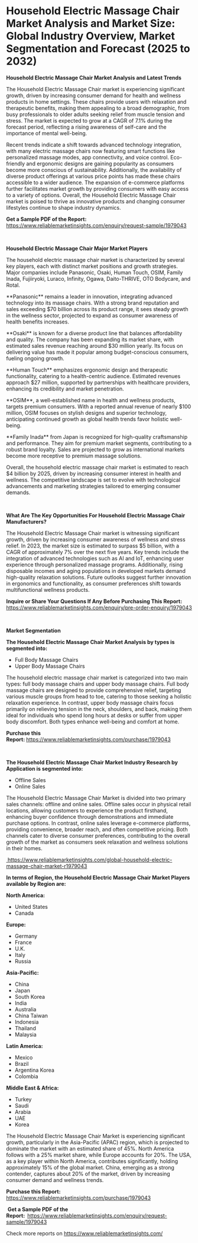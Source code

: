 <p><h1>Household Electric Massage Chair Market Analysis and Market Size: Global Industry Overview, Market Segmentation and Forecast (2025 to 2032)</h1></p><p><strong>Household Electric Massage Chair Market Analysis and Latest Trends</strong></p>
<p><p>The Household Electric Massage Chair market is experiencing significant growth, driven by increasing consumer demand for health and wellness products in home settings. These chairs provide users with relaxation and therapeutic benefits, making them appealing to a broad demographic, from busy professionals to older adults seeking relief from muscle tension and stress. The market is expected to grow at a CAGR of 7.1% during the forecast period, reflecting a rising awareness of self-care and the importance of mental well-being.</p><p>Recent trends indicate a shift towards advanced technology integration, with many electric massage chairs now featuring smart functions like personalized massage modes, app connectivity, and voice control. Eco-friendly and ergonomic designs are gaining popularity as consumers become more conscious of sustainability. Additionally, the availability of diverse product offerings at various price points has made these chairs accessible to a wider audience. The expansion of e-commerce platforms further facilitates market growth by providing consumers with easy access to a variety of options. Overall, the Household Electric Massage Chair market is poised to thrive as innovative products and changing consumer lifestyles continue to shape industry dynamics.</p></p>
<p><strong>Get a Sample PDF of the Report:&nbsp;</strong> <a href="https://www.reliablemarketinsights.com/enquiry/request-sample/1979043?utm_campaign=2802&utm_medium=2&utm_source=Github&utm_content=ia&utm_term=28032025&utm_id=household-electric-massage-chair">https://www.reliablemarketinsights.com/enquiry/request-sample/1979043</a></p>
<p>&nbsp;</p>
<p><strong>Household Electric Massage Chair Major Market Players</strong></p>
<p><p>The household electric massage chair market is characterized by several key players, each with distinct market positions and growth strategies. Major companies include Panasonic, Osaki, Human Touch, OSIM, Family Inada, Fujiiryoki, Luraco, Infinity, Ogawa, Daito-THRIVE, OTO Bodycare, and Rotal.</p><p>**Panasonic** remains a leader in innovation, integrating advanced technology into its massage chairs. With a strong brand reputation and sales exceeding $70 billion across its product range, it sees steady growth in the wellness sector, projected to expand as consumer awareness of health benefits increases.</p><p>**Osaki** is known for a diverse product line that balances affordability and quality. The company has been expanding its market share, with estimated sales revenue reaching around $30 million yearly. Its focus on delivering value has made it popular among budget-conscious consumers, fueling ongoing growth.</p><p>**Human Touch** emphasizes ergonomic design and therapeutic functionality, catering to a health-centric audience. Estimated revenues approach $27 million, supported by partnerships with healthcare providers, enhancing its credibility and market penetration.</p><p>**OSIM**, a well-established name in health and wellness products, targets premium consumers. With a reported annual revenue of nearly $100 million, OSIM focuses on stylish designs and superior technology, anticipating continued growth as global health trends favor holistic well-being.</p><p>**Family Inada** from Japan is recognized for high-quality craftsmanship and performance. They aim for premium market segments, contributing to a robust brand loyalty. Sales are projected to grow as international markets become more receptive to premium massage solutions.</p><p>Overall, the household electric massage chair market is estimated to reach $4 billion by 2025, driven by increasing consumer interest in health and wellness. The competitive landscape is set to evolve with technological advancements and marketing strategies tailored to emerging consumer demands.</p></p>
<p>&nbsp;</p>
<p><strong>What Are The Key Opportunities For Household Electric Massage Chair Manufacturers?</strong></p>
<p><p>The Household Electric Massage Chair market is witnessing significant growth, driven by increasing consumer awareness of wellness and stress relief. In 2023, the market size is estimated to surpass $5 billion, with a CAGR of approximately 7% over the next five years. Key trends include the integration of advanced technologies such as AI and IoT, enhancing user experience through personalized massage programs. Additionally, rising disposable incomes and aging populations in developed markets demand high-quality relaxation solutions. Future outlooks suggest further innovation in ergonomics and functionality, as consumer preferences shift towards multifunctional wellness products.</p></p>
<p><strong>Inquire or Share Your Questions If Any Before Purchasing This Report:</strong> <a href="https://www.reliablemarketinsights.com/enquiry/pre-order-enquiry/1979043?utm_campaign=2802&utm_medium=2&utm_source=Github&utm_content=ia&utm_term=28032025&utm_id=household-electric-massage-chair">https://www.reliablemarketinsights.com/enquiry/pre-order-enquiry/1979043</a></p>
<p>&nbsp;</p>
<p><strong>Market Segmentation</strong></p>
<p><strong>The Household Electric Massage Chair Market Analysis by types is segmented into:</strong></p>
<p><ul><li>Full Body Massage Chairs</li><li>Upper Body Massage Chairs</li></ul></p>
<p><p>The household electric massage chair market is categorized into two main types: full body massage chairs and upper body massage chairs. Full body massage chairs are designed to provide comprehensive relief, targeting various muscle groups from head to toe, catering to those seeking a holistic relaxation experience. In contrast, upper body massage chairs focus primarily on relieving tension in the neck, shoulders, and back, making them ideal for individuals who spend long hours at desks or suffer from upper body discomfort. Both types enhance well-being and comfort at home.</p></p>
<p><strong>Purchase this Report:&nbsp;</strong><a href="https://www.reliablemarketinsights.com/purchase/1979043?utm_campaign=2802&utm_medium=2&utm_source=Github&utm_content=ia&utm_term=28032025&utm_id=household-electric-massage-chair">https://www.reliablemarketinsights.com/purchase/1979043</a></p>
<p>&nbsp;</p>
<p><strong>The Household Electric Massage Chair Market Industry Research by Application is segmented into:</strong></p>
<p><ul><li>Offline Sales</li><li>Online Sales</li></ul></p>
<p><p>The Household Electric Massage Chair Market is divided into two primary sales channels: offline and online sales. Offline sales occur in physical retail locations, allowing customers to experience the product firsthand, enhancing buyer confidence through demonstrations and immediate purchase options. In contrast, online sales leverage e-commerce platforms, providing convenience, broader reach, and often competitive pricing. Both channels cater to diverse consumer preferences, contributing to the overall growth of the market as consumers seek relaxation and wellness solutions in their homes.</p></p>
<p><a href="https://www.reliablemarketinsights.com/global-household-electric-massage-chair-market-r1979043?utm_campaign=2802&utm_medium=2&utm_source=Github&utm_content=ia&utm_term=28032025&utm_id=household-electric-massage-chair">&nbsp;https://www.reliablemarketinsights.com/global-household-electric-massage-chair-market-r1979043</a></p>
<p><strong>In terms of Region, the Household Electric Massage Chair Market Players available by Region are:</strong></p>
<p>
    <p> <strong> North America: </strong>
        <ul>
            <li>United States</li>
            <li>Canada</li>
        </ul>
        </p> 
    <p> <strong> Europe: </strong>
        <ul>
            <li>Germany</li>
            <li>France</li>
            <li>U.K.</li>
            <li>Italy</li>
            <li>Russia</li>
        </ul>
        </p> 
    <p> <strong> Asia-Pacific: </strong>
        <ul>
            <li>China</li>
            <li>Japan</li>
            <li>South Korea</li>
            <li>India</li>
            <li>Australia</li>
            <li>China Taiwan</li>
            <li>Indonesia</li>
            <li>Thailand</li>
            <li>Malaysia</li>
        </ul>
        </p> 
    <p> <strong> Latin America: </strong>
        <ul>
            <li>Mexico</li>
            <li>Brazil</li>
            <li>Argentina Korea</li>
            <li>Colombia</li>
        </ul>
        </p> 
    <p> <strong> Middle East & Africa: </strong>
        <ul>
            <li>Turkey</li>
            <li>Saudi</li>
            <li>Arabia</li>
            <li>UAE</li>
            <li>Korea</li>
        </ul>
    </p>
    </p>
<p><p>The Household Electric Massage Chair Market is experiencing significant growth, particularly in the Asia-Pacific (APAC) region, which is projected to dominate the market with an estimated share of 45%. North America follows with a 25% market share, while Europe accounts for 20%. The USA, as a key player within North America, contributes significantly, holding approximately 15% of the global market. China, emerging as a strong contender, captures about 20% of the market, driven by increasing consumer demand and wellness trends.</p></p>
<p><strong>Purchase this Report: </strong><a href="https://www.reliablemarketinsights.com/purchase/1979043?utm_campaign=2802&utm_medium=2&utm_source=Github&utm_content=ia&utm_term=28032025&utm_id=household-electric-massage-chair">https://www.reliablemarketinsights.com/purchase/1979043</a></p>
<p>&nbsp;<strong>Get a Sample PDF of the Report:&nbsp;&nbsp;</strong><a href="https://www.reliablemarketinsights.com/enquiry/request-sample/1979043?utm_campaign=2802&utm_medium=2&utm_source=Github&utm_content=ia&utm_term=28032025&utm_id=household-electric-massage-chair">https://www.reliablemarketinsights.com/enquiry/request-sample/1979043</a></p>
<p><strong></strong></p>
<p>Check more reports on <a href="https://www.reliablemarketinsights.com/?utm_campaign=2802&utm_medium=2&utm_source=Github&utm_content=ia&utm_term=28032025&utm_id=household-electric-massage-chair">https://www.reliablemarketinsights.com/</a></p>